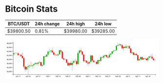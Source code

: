 # Bitcoin Stats

BTC/USDT|24h change|24h high|24h low|
|---|---|---|---|
|$39800.50|0.81%|$39980.00|$39285.00|

<img src="./chart.svg">
